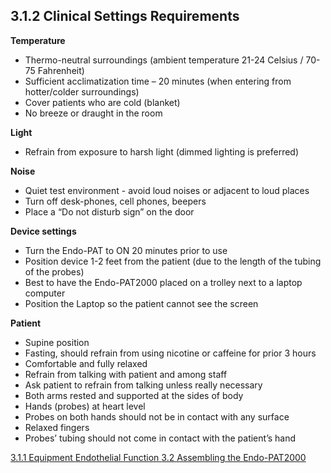 ## 3.1.2 Clinical Settings Requirements

**Temperature**

* Thermo-neutral surroundings (ambient temperature 21-24 Celsius / 70-75 Fahrenheit)
* Sufficient acclimatization time – 20 minutes (when entering from hotter/colder
surroundings)
* Cover patients who are cold (blanket)
* No breeze or draught in the room

**Light**

* Refrain from exposure to harsh light (dimmed lighting is preferred)

**Noise**

* Quiet test environment - avoid loud noises or adjacent to loud places
* Turn off desk-phones, cell phones, beepers
* Place a “Do not disturb sign” on the door

**Device settings**

* Turn the Endo-PAT to ON 20 minutes prior to use
* Position device 1-2 feet from the patient (due to the length of the tubing of the probes)
* Best to have the Endo-PAT2000 placed on a trolley next to a laptop computer
* Position the Laptop so the patient cannot see the screen

**Patient**

* Supine position
* Fasting, should refrain from using nicotine or caffeine for prior 3 hours
* Comfortable and fully relaxed
* Refrain from talking with patient and among staff
* Ask patient to refrain from talking unless really necessary
* Both arms rested and supported at the sides of body
* Hands (probes) at heart level
* Probes on both hands should not be in contact with any surface
* Relaxed fingers
* Probes’ tubing should not come in contact with the patient’s hand


<div class="center">
<div class="btn-group">
  <a href=":pages_path:/manuals/endothelial-function/3-01-01-equipment.md" class="btn btn-default">
    <span class="glyphicon glyphicon-chevron-left"></span>
    3.1.1 Equipment
  </a>

  <a href=":pages_path:/manuals/endothelial-function" class="btn btn-default">
    <span class="glyphicon glyphicon-chevron-up"></span>
    Endothelial Function
  </a>

  <a href=":pages_path:/manuals/endothelial-function/3-02-00-assembling-endopat.md" class="btn btn-success">
    3.2 Assembling the Endo-PAT2000
    <span class="glyphicon glyphicon-chevron-right"></span>
  </a>
</div>
</div>